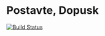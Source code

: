 # Postavte, Dopusk
[![Build Status](https://https://travis-ci.org/Erazm-Darvin/Dopusk_TRPO.svg?branch=master)](https://travis-ci.org/Erazm-Darvin/Dopusk_TRPO.svg?branch=master)
